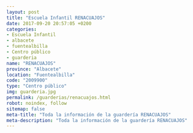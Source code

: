 ```yaml
---
layout: post
title: "Escuela Infantil RENACUAJOS"
date: 2017-09-20 20:57:05 +0200
categories:
- Escuela Infantil
- albacete
- fuentealbilla
- Centro público
- guarderia
name: "RENACUAJOS"
province: "Albacete"
location: "Fuentealbilla"
code: "2009900"
type: "Centro público"
img: guarderia.jpg
permalink: /guarderias/renacuajos.html
robot: noindex, follow
sitemap: false
meta-title: "Toda la información de la guardería RENACUAJOS"
meta-description: "Toda la información de la guardería RENACUAJOS"
---
```


